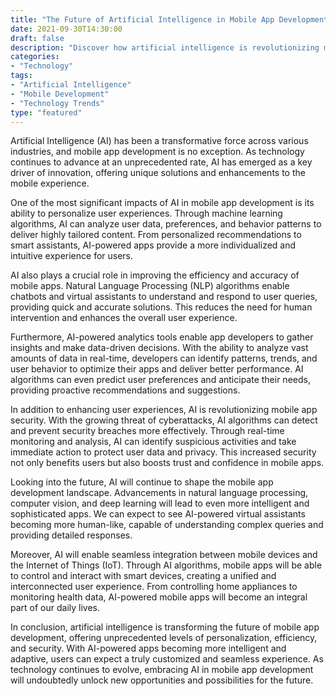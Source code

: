 ```yaml
--- 
title: "The Future of Artificial Intelligence in Mobile App Development" 
date: 2021-09-30T14:30:00
draft: false
description: "Discover how artificial intelligence is revolutionizing mobile app development and shaping the future of technology."
categories: 
- "Technology"
tags: 
- "Artificial Intelligence"
- "Mobile Development"
- "Technology Trends"
type: "featured"
--- 
```


Artificial Intelligence (AI) has been a transformative force across various industries, and mobile app development is no exception. As technology continues to advance at an unprecedented rate, AI has emerged as a key driver of innovation, offering unique solutions and enhancements to the mobile experience.

One of the most significant impacts of AI in mobile app development is its ability to personalize user experiences. Through machine learning algorithms, AI can analyze user data, preferences, and behavior patterns to deliver highly tailored content. From personalized recommendations to smart assistants, AI-powered apps provide a more individualized and intuitive experience for users.

AI also plays a crucial role in improving the efficiency and accuracy of mobile apps. Natural Language Processing (NLP) algorithms enable chatbots and virtual assistants to understand and respond to user queries, providing quick and accurate solutions. This reduces the need for human intervention and enhances the overall user experience.

Furthermore, AI-powered analytics tools enable app developers to gather insights and make data-driven decisions. With the ability to analyze vast amounts of data in real-time, developers can identify patterns, trends, and user behavior to optimize their apps and deliver better performance. AI algorithms can even predict user preferences and anticipate their needs, providing proactive recommendations and suggestions.

In addition to enhancing user experiences, AI is revolutionizing mobile app security. With the growing threat of cyberattacks, AI algorithms can detect and prevent security breaches more effectively. Through real-time monitoring and analysis, AI can identify suspicious activities and take immediate action to protect user data and privacy. This increased security not only benefits users but also boosts trust and confidence in mobile apps.

Looking into the future, AI will continue to shape the mobile app development landscape. Advancements in natural language processing, computer vision, and deep learning will lead to even more intelligent and sophisticated apps. We can expect to see AI-powered virtual assistants becoming more human-like, capable of understanding complex queries and providing detailed responses.

Moreover, AI will enable seamless integration between mobile devices and the Internet of Things (IoT). Through AI algorithms, mobile apps will be able to control and interact with smart devices, creating a unified and interconnected user experience. From controlling home appliances to monitoring health data, AI-powered mobile apps will become an integral part of our daily lives.

In conclusion, artificial intelligence is transforming the future of mobile app development, offering unprecedented levels of personalization, efficiency, and security. With AI-powered apps becoming more intelligent and adaptive, users can expect a truly customized and seamless experience. As technology continues to evolve, embracing AI in mobile app development will undoubtedly unlock new opportunities and possibilities for the future.
